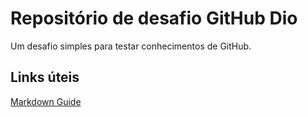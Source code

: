 # Repositório de desafio GitHub Dio

Um desafio simples para testar conhecimentos de GitHub.

## Links úteis

[Markdown Guide](https://www.markdownguide.org/basic-syntax/)
